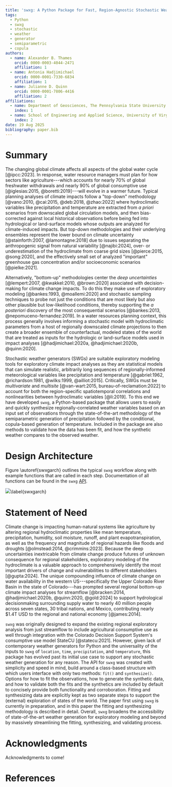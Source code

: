 ```yaml
---
title: 'swxg: A Python Package for Fast, Region-Agnostic Stochastic Weather Generation'
tags:
  - Python
  - swxg
  - stochastic
  - weather
  - generator
  - semiparametric
  - copula
authors:
  - name: Alexander B. Thames
    orcid: 0000-0003-4044-2471
    affiliation: 1
  - name: Antonia Hadjimichael
    orcid: 0000-0001-7330-6834
    affiliation: 1
  - name: Julianne D. Quinn
    orcid: 0000-0001-7806-4416
    affiliation: 2
affiliations:
  - name: Department of Geosciences, The Pennsylvania State University. University Park, Pennsylvania, USA.
    index: 1
  - name: School of Engineering and Applied Science, University of Virginia. Charlottesville, Virginia, USA.
    index: 2
date: 19 Aug 2025
bibliography: paper.bib
---
```


# Summary
The changing global climate affects all aspects of the global water cycle [@ipcc:2023]. In response, water resource managers must plan for how sectors like agriculture---which accounts for nearly 70% of global freshwater withdrawals and nearly 90% of global consumptive use [@iglesias:2015, @boretti:2019]---will evolve in a warmer future. Typical planning analyses of climate impacts follow a "top-down" methodology [@vano:2010, @cai:2015, @deb:2018, @zhao:2022] where hydroclimatic variables like precipitation and temperature are extracted from *a priori* scenarios from downscaled global circulation models, and then bias-corrected against local historical observations before being fed into hydrological or land-surface models whose outputs are analyzed for climate-induced impacts. But top-down methodologies and their underlying ensembles represent the lower bound on climate uncertainty [@stainforth:2007, @lamontagne:2018] due to issues separating the anthropogenic signal from natural variability [@najibi:2024], over- or underestimation of the hydroclimate from coarse grid sizes [@pierce:2015, @song:2020], and the effectively small set of analyzed "important" greenhouse gas concentration and/or socioeconomic scenarios [@pielke:2021].

Alternatively, "bottom-up" methodologies center the *deep uncertainties* [@lempert:2007, @kwakkel:2010, @brown:2020] associated with decision-making for climate change impacts. To do this they make use of exploratory modeling [@bankes:1993, @moallemi:2020] and stochastic sampling techniques to probe not just the conditions that are most likely but also other plausible but low-likelihood conditions, thereby supporting the *a posteriori* discovery of the most consequential scenarios [@bankes:2013, @nepomuceno-fernandez:2019]. In a water resources planning context, this process generally involves informing a stochastic model with hydroclimatic parameters from a host of regionally downscaled climate projections to then create a broader ensemble of counterfactual, modeled states of the world that are treated as inputs for the hydrologic or land-surface models used in impact analyses [@hadjimichael:2020a, @hadjimichael:2020b, @quinn:2020].

Stochastic weather generators (SWGs) are suitable exploratory modeling tools for exploratory climate impact analyses as they are statistical models that can simulate realistic, arbitrarily long sequences of regionally-informed meteorological variables like precipitation and temperature [@gabriel:1962, @richardson:1981, @wilks:1999, @ailliot:2015]. Critically, SWGs must be *multivariate* and *multisite* [@van-wart:2015, bureau-of-reclamation:2022] to account for both the region-specific spatiotemporal correlations and nonlinearities between hydroclimatic variables [@li:2019]. To this end we have developed `swxg`, a Python-based package that allows users to easily and quickly synthesize regionally-correlated weather variables based on an input set of observations through the state-of-the-art methodology of the semiparametric generation of precipitation followed by the conditional, copula-based generation of temperature. Included in the package are also methods to validate how the data has been fit, and how the synthetic weather compares to the observed weather.

# Design Architecture
Figure \autoref{swxgarch} outlines the typical `swxg` workflow along with example functions that are called in each step. Documentation of all functions can be found in the `swxg` [API]().

![](swxgarch.svg)\label{swxgarch}

# Statement of Need
Climate change is impacting human-natural systems like agriculture by altering regional hydroclimatic properties like mean temperature, precipitation, humidity, soil moisture, runoff, and plant evapotranspiration, as well as the frequency and magnitude of regional hazards like floods and droughts [@olmstead:2014, @crimmins:2023]. Because the deep uncertainties inextricable from climate change produce futures of unknown consequence for regional stakeholders, exploratory modeling of the hydroclimate is a valuable approach to comprehensively identify the most important drivers of change and vulnerabilities to different stakeholders [@gupta:2024]. The unique compounding influence of climate change on water availability in the western US---specifically the Upper Colorado River Basin in the state of Colorado---has prompted several regional bottom-up climate impact analyses for streamflow [@bracken:2014, @hadjimichael:2020b, @quinn:2020, @gold:2024] to support hydrological decisionmaking surrounding supply water to nearly 40 million people across seven states, 30 tribal nations, and Mexico, contributing nearly $1.4T USD to the regional and national economy [@james:2014].

`swxg` was originally designed to expand the existing regional exploratory analysis from just streamflow to include agricultural consumptive use as well through integration with the Colorado Decision Support System's consumptive use model StateCU [@statecu:2021]. However, given lack of contemporary weather generators for Python and the universality of the inputs to `swxg` of `location`, `time`, `precipitation`, and `temperature`, this package has evolved past its initial use case to support any stochastic weather generation for any reason. The API for `swxg` was created with simplicity and speed in mind, build around a class-based structure with which users interface with only two methods: `fit()` and `synthesize()`. Options for how to fit the observations, how to generate the synthetic data, and how to validate both the fits and the synthetics are included by default to concisely provide both functionality and corroboration. Fitting and synthesizing data are explicitly kept as two separate steps to support the (external) exploration of states of the world. The paper first using `swxg` is currently in preparation, and in this paper the fitting and synthesizing methodology is described in detail. Overall, `swxg` broadens the accessibility of state-of-the-art weather generation for exploratory modeling and beyond by massively streamlining the fitting, synthesizing, and validating process. 

# Acknowledgments
Acknowledgments to come!

# References
